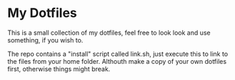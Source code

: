 My Dotfiles
===========

This is a small collection of my dotfiles, feel free to look look and use something, if you wish to.

The repo contains a "install" script called link.sh, just execute this to link to the files from your home folder. Althouth make a copy of your own dotfiles first, otherwise things might break.
